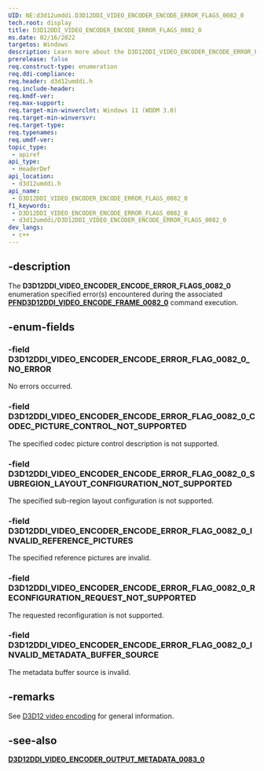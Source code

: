 ```yaml
---
UID: NE:d3d12umddi.D3D12DDI_VIDEO_ENCODER_ENCODE_ERROR_FLAGS_0082_0
tech.root: display
title: D3D12DDI_VIDEO_ENCODER_ENCODE_ERROR_FLAGS_0082_0
ms.date: 02/16/2022
targetos: Windows
description: Learn more about the D3D12DDI_VIDEO_ENCODER_ENCODE_ERROR_FLAGS_0082_0 enumeration.
prerelease: false
req.construct-type: enumeration
req.ddi-compliance: 
req.header: d3d12umddi.h
req.include-header: 
req.kmdf-ver: 
req.max-support: 
req.target-min-winverclnt: Windows 11 (WDDM 3.0)
req.target-min-winversvr: 
req.target-type: 
req.typenames: 
req.umdf-ver: 
topic_type:
 - apiref
api_type:
 - HeaderDef
api_location:
 - d3d12umddi.h
api_name:
 - D3D12DDI_VIDEO_ENCODER_ENCODE_ERROR_FLAGS_0082_0
f1_keywords:
 - D3D12DDI_VIDEO_ENCODER_ENCODE_ERROR_FLAGS_0082_0
 - d3d12umddi/D3D12DDI_VIDEO_ENCODER_ENCODE_ERROR_FLAGS_0082_0
dev_langs:
 - c++
---
```


## -description

The **D3D12DDI_VIDEO_ENCODER_ENCODE_ERROR_FLAGS_0082_0** enumeration specified error(s) encountered during the associated [**PFND3D12DDI_VIDEO_ENCODE_FRAME_0082_0**](nc-d3d12umddi-pfnd3d12ddi_video_encode_frame_0082_0.md) command execution.

## -enum-fields

### -field D3D12DDI_VIDEO_ENCODER_ENCODE_ERROR_FLAG_0082_0_NO_ERROR

No errors occurred.

### -field D3D12DDI_VIDEO_ENCODER_ENCODE_ERROR_FLAG_0082_0_CODEC_PICTURE_CONTROL_NOT_SUPPORTED

The specified codec picture control description is not supported.

### -field D3D12DDI_VIDEO_ENCODER_ENCODE_ERROR_FLAG_0082_0_SUBREGION_LAYOUT_CONFIGURATION_NOT_SUPPORTED

The specified sub-region layout configuration is not supported.

### -field D3D12DDI_VIDEO_ENCODER_ENCODE_ERROR_FLAG_0082_0_INVALID_REFERENCE_PICTURES

The specified reference pictures are invalid.

### -field D3D12DDI_VIDEO_ENCODER_ENCODE_ERROR_FLAG_0082_0_RECONFIGURATION_REQUEST_NOT_SUPPORTED

The requested reconfiguration is not supported.

### -field D3D12DDI_VIDEO_ENCODER_ENCODE_ERROR_FLAG_0082_0_INVALID_METADATA_BUFFER_SOURCE

The metadata buffer source is invalid.

## -remarks

See [D3D12 video encoding](/windows-hardware/drivers/display/video-encoding-d3d12) for general information.

## -see-also

[**D3D12DDI_VIDEO_ENCODER_OUTPUT_METADATA_0083_0**](ns-d3d12umddi-d3d12ddi_video_encoder_output_metadata_0083_0.md)
